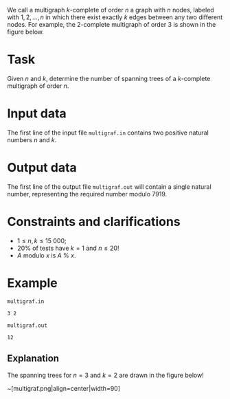 We call a multigraph $k$-complete of order $n$ a graph with $n$ nodes, labeled with $1, 2, \dots, n$ in which there exist exactly $k$ edges between any two different nodes. For example, the $2$-complete multigraph of order $3$ is shown in the figure below.

# Task

Given $n$ and $k$, determine the number of spanning trees of a $k$-complete multigraph of order $n$.

# Input data

The first line of the input file `multigraf.in` contains two positive natural numbers $n$ and $k$.

# Output data

The first line of the output file `multigraf.out` will contain a single natural number, representing the required number modulo 7919.

# Constraints and clarifications

* $1 \leq n, k \leq 15\ 000$;
* $20\%$ of tests have $k = 1$ and $n \leq 20$!
* $A$ modulo $x$ is $A\ \%\ x$.

# Example

`multigraf.in`
```
3 2
```

`multigraf.out`
```
12
```

## Explanation

The spanning trees for $n = 3$ and $k = 2$ are drawn in the figure below!

~[multigraf.png|align=center|width=90]